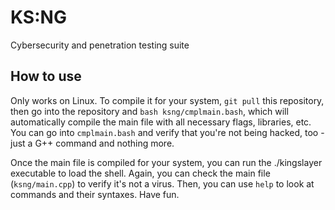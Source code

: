 # KS:NG
Cybersecurity and penetration testing suite

## How to use

Only works on Linux. To compile it for your system, `git pull` this repository, then go into the repository and `bash ksng/cmplmain.bash`, which will automatically compile the main file with all necessary flags, libraries, etc. You can go into `cmplmain.bash` and verify that you're not being hacked, too - just a G++ command and nothing more.

Once the main file is compiled for your system, you can run the ./kingslayer executable to load the shell. Again, you can check the main file (`ksng/main.cpp`) to verify it's not a virus. Then, you can use `help` to look at commands and their syntaxes. Have fun.
